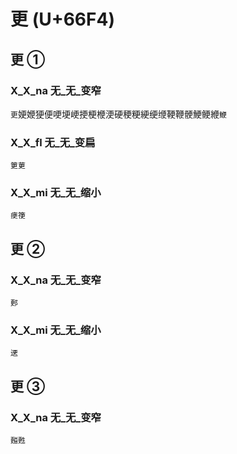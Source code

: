 # 更 (U+66F4)

## 更 ①

### X_X_na 无_无_变窄
`更`㛐㛹㹴便哽埂峺挭梗楩浭硬稉粳綆绠缏鞕鞭骾鯁鲠緶`鯾`

### X_X_fl 无_无_变扁
`筻莄`

### X_X_mi 无_无_缩小
`㾘箯`

## 更 ②

### X_X_na 无_无_变窄
`郠`

### X_X_mi 无_无_缩小
`䢚`

## 更 ③

### X_X_na 无_无_变窄
`㬲甦`
